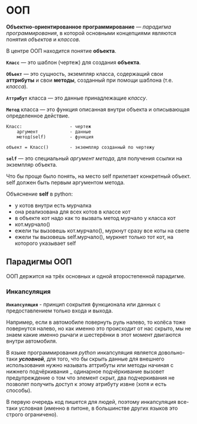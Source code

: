 # ООП
**Объектно-ориентированное программирование** — *парадигма программирования*, в которой
основными концепциями являются понятия *объектов* и *классов*. 


В центре ООП находится понятие **объекта**.

__`Класс`__ — это шаблон (чертеж) для создания **объекта**.

__`Объект`__ — это сущность, экземпляр класса, содержащий свои **аттрибуты** и свои **методы**, 
созданный при помощи шаблона (т.е. *класса*).

__`Аттрибут`__ класса — это данные принадлежащие *классу*.

__`Метод`__ класса — это функция описанная внутри объекта и описывающая определенное действие.

    Класс:                  - чертеж
        аргумент            - данные 
        метод(self)         - функция

    объект = Класс()        - экземпляр созданный по чертежу


__`self`__ — это специальный *аргумент метода*, для получения ссылки на экземпляр объекта. 

Что бы проще было понять, на место self прилетает конкретный объект. self должен быть первым аргументом метода.

Объяснение **self** в python:

- у котов внутри есть мурчалка
- она реализована для всех котов в классе кот
- в объекте кот надо как то вызвать метод мурчало у класса кот
- кот.мурчало()
- ежели ты вызовешь кот.мурчало(), муркнут сразу все коты на свете
- ежели ты вызовешь self.мурчало(), муркнет только тот кот, на которого указывает self

## Парадигмы ООП

ООП держится на трёх основных и одной второстепенной парадигме.

### Инкапсуляция
__`Инкапсуляция`__ - принцип сокрытия функционала или данных с предоставлением 
только входа и выхода. 

Например, если в автомобиле повернуть руль налево, то колёса тоже повернутся налево, 
но как именно это происходит от нас скрыто, мы не знаем какие именно рычаги и шестерёнки 
в этот момент двигаются внутри автомобиля.

В языке программирования *python* инкапсуляция является довольно-таки ***условной***, для того,
что бы скрыть данные для внешнего использования нужно называть аттрибуты или методы начиная 
с нижнего подчёркивания _ одинарное подчёркивание вызовет предупреждение о том что элемент 
скрыт, два подчеркивания не позволят получить доступ к этому атрибуту извне (хотя и есть способы).

В первую очередь код пишется для людей, поэтому инкапсуляция все-таки условная 
(именно в питоне, в большинстве других языков это строго ограничено).

